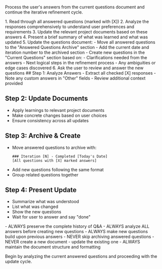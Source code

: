 Process the user's answers from the current questions document and continue the iterative refinement cycle.

<instructions>
1. Read through all answered questions (marked with [X])
2. Analyze the responses comprehensively to understand user preferences and requirements
3. Update the relevant project documents based on these answers
4. Present a brief summary of what was learned and what was updated
5. Update the questions document:
   - Move all answered questions to the "Answered Questions Archive" section
   - Add the current date and iteration number to the archived section
   - Create new questions in the "Current Questions" section based on:
     - Clarifications needed from the answers
     - Next logical steps in the refinement process
     - Any ambiguities or edge cases discovered
6. Ask the user to review and answer the new questions
</instructions>

<process>
## Step 1: Analyze Answers
- Extract all checked [X] responses
- Note any custom answers in "Other" fields
- Review additional context provided

## Step 2: Update Documents
- Apply learnings to relevant project documents
- Make concrete changes based on user choices
- Ensure consistency across all updates

## Step 3: Archive & Create
- Move answered questions to archive with:
  ```
  ### Iteration [N] - Completed [Today's Date]
  [All questions with [X] marked answers]
  ```
- Add new questions following the same format
- Group related questions together

## Step 4: Present Update
- Summarize what was understood
- List what was changed
- Show the new questions
- Wait for user to answer and say "done"
</process>

<constraints>
- ALWAYS preserve the complete history of Q&A
- ALWAYS analyze ALL answers before creating new questions
- ALWAYS make new questions build upon previous answers
- NEVER skip archiving answered questions
- NEVER create a new document - update the existing one
- ALWAYS maintain the document structure and formatting
</constraints>

Begin by analyzing the current answered questions and proceeding with the update cycle.
